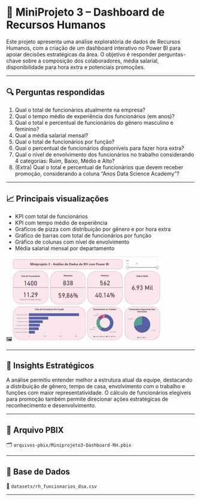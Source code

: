 # 👥 MiniProjeto 3 – Dashboard de Recursos Humanos

Este projeto apresenta uma análise exploratória de dados de Recursos Humanos, com a criação de um dashboard interativo no Power BI para apoiar decisões estratégicas da área. O objetivo é responder perguntas-chave sobre a composição dos colaboradores, média salarial, disponibilidade para hora extra e potenciais promoções.

---

## 🔍 Perguntas respondidas

1. Qual o total de funcionários atualmente na empresa?
2. Qual o tempo médio de experiência dos funcionários (em anos)?
3. Qual o total e percentual de funcionários do gênero masculino e feminino?
4. Qual a média salarial mensal?
5. Qual o total de funcionários por função?
6. Qual o percentual de funcionários disponíveis para fazer hora extra?
7. Qual o nível de envolvimento dos funcionários no trabalho considerando 4 categorias: Ruim, Baixo, Médio e Alto?
8. (Extra) Qual o total e percentual de funcionários que devem receber promoção, considerando a coluna “Anos Data Science Academy”?

---

## 📈 Principais visualizações

- KPI com total de funcionários
- KPI com tempo médio de experiência
- Gráficos de pizza com distribuição por gênero e por hora extra
- Gráfico de barras com total de funcionários por função
- Gráfico de colunas com nível de envolvimento
- Média salarial mensal por departamento

🖼️![RH Dashboard](../imagens/thumb_miniprojeto3_rh.png)

---

## 🧩 Insights Estratégicos

A análise permitiu entender melhor a estrutura atual da equipe, destacando a distribuição de gênero, tempo de casa, envolvimento com o trabalho e funções com maior representatividade. O cálculo de funcionários elegíveis para promoção também permite direcionar ações estratégicas de reconhecimento e desenvolvimento.

---

## 📁 Arquivo PBIX

🗂️ `arquivos-pbix/Miniprojeto3-Dashboard-RH.pbix`

---

## 📄 Base de Dados

📂 `datasets/rh_funcionarios_dsa.csv`  

---
